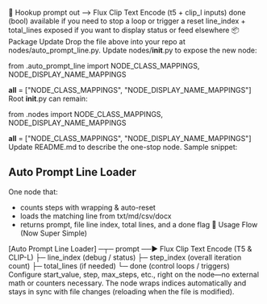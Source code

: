 🔌 Hookup
prompt out ⟶ Flux Clip Text Encode (t5 + clip_l inputs)
done (bool) available if you need to stop a loop or trigger a reset
line_index + total_lines exposed if you want to display status or feed elsewhere
📦 Package Update
Drop the file above into your repo at nodes/auto_prompt_line.py.
Update nodes/__init__.py to expose the new node:

from .auto_prompt_line import NODE_CLASS_MAPPINGS, NODE_DISPLAY_NAME_MAPPINGS

__all__ = ["NODE_CLASS_MAPPINGS", "NODE_DISPLAY_NAME_MAPPINGS"]
Root __init__.py can remain:

from .nodes import NODE_CLASS_MAPPINGS, NODE_DISPLAY_NAME_MAPPINGS

__all__ = ["NODE_CLASS_MAPPINGS", "NODE_DISPLAY_NAME_MAPPINGS"]
Update README.md to describe the one-stop node. Sample snippet:

## Auto Prompt Line Loader
One node that:
- counts steps with wrapping & auto-reset
- loads the matching line from txt/md/csv/docx
- returns prompt, file line index, total lines, and a done flag
🧪 Usage Flow (Now Super Simple)

[Auto Prompt Line Loader] ─┬─ prompt ──► Flux Clip Text Encode (T5 & CLIP-L)
                           ├─ line_index (debug / status)
                           ├─ step_index (overall iteration count)
                           ├─ total_lines (if needed)
                           └─ done (control loops / triggers)
Configure start_value, step, max_steps, etc., right on the node—no external math or counters necessary. The node wraps indices automatically and stays in sync with file changes (reloading when the file is modified).